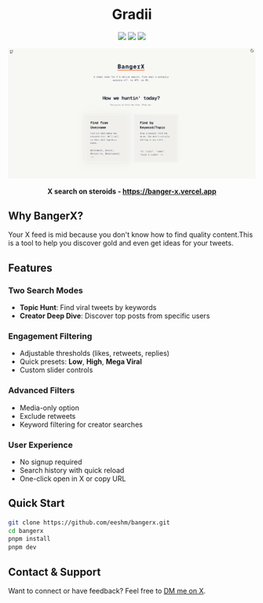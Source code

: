 <h1 align="center">Gradii</h1>

<p align="center">
<img src="https://img.shields.io/badge/Next.js-000000.svg?style=for-the-badge&logo=nextdotjs&logoColor=white">
<img src="https://img.shields.io/badge/TypeScript-000000.svg?style=for-the-badge&logo=typescript&logoColor=white">
<img src="https://img.shields.io/badge/TailwindCSS-000000.svg?style=for-the-badge&logo=TailwindCSS&logoColor=white">
</p>

![BangerX Preview](/public/light1.png)

**<p align="center">X search on steroids - https://banger-x.vercel.app</p>**

## Why BangerX?
Your X feed is mid because you don't know how to find quality content.This is a tool to help you discover gold and even get ideas for your tweets.

##  Features

###  Two Search Modes
- **Topic Hunt**: Find viral tweets by keywords  
- **Creator Deep Dive**: Discover top posts from specific users

###  Engagement Filtering
- Adjustable thresholds (likes, retweets, replies)
- Quick presets: **Low**, **High**, **Mega Viral**
- Custom slider controls

###  Advanced Filters
- Media-only option
- Exclude retweets
- Keyword filtering for creator searches

###  User Experience
- No signup required
- Search history with quick reload
- One-click open in X or copy URL

## Quick Start
```bash
git clone https://github.com/eeshm/bangerx.git
cd bangerx
pnpm install
pnpm dev
```
## Contact & Support

Want to connect or have feedback? Feel free to [DM me on X](https://x.com/eeshmidha1).
